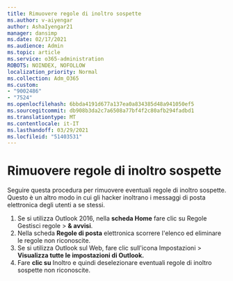 ```yaml
---
title: Rimuovere regole di inoltro sospette
ms.author: v-aiyengar
author: AshaIyengar21
manager: dansimp
ms.date: 02/17/2021
ms.audience: Admin
ms.topic: article
ms.service: o365-administration
ROBOTS: NOINDEX, NOFOLLOW
localization_priority: Normal
ms.collection: Adm_O365
ms.custom:
- "9002486"
- "7524"
ms.openlocfilehash: 6bbda4191d677a137ea0a834385d48a941050ef5
ms.sourcegitcommit: db908b3da2c7a6508a77bf4f2c80afb294fadbd1
ms.translationtype: MT
ms.contentlocale: it-IT
ms.lasthandoff: 03/29/2021
ms.locfileid: "51403531"
---
```

# <a name="remove-suspicious-forwarding-rules"></a>Rimuovere regole di inoltro sospette

Seguire questa procedura per rimuovere eventuali regole di inoltro sospette. Questo è un altro modo in cui gli hacker inoltrano i messaggi di posta elettronica degli utenti a se stessi.

1. Se si utilizza Outlook 2016, nella **scheda Home** fare clic su Regole Gestisci regole   >  **& avvisi**. 
1. Nella scheda **Regole di posta** elettronica scorrere l'elenco ed eliminare le regole non riconoscite.
1. Se si utilizza Outlook sul Web, fare clic sull'icona Impostazioni > **Visualizza tutte le impostazioni di Outlook.** 
1. Fare **clic su** Inoltro e quindi deselezionare eventuali regole di inoltro sospette non riconoscite.
